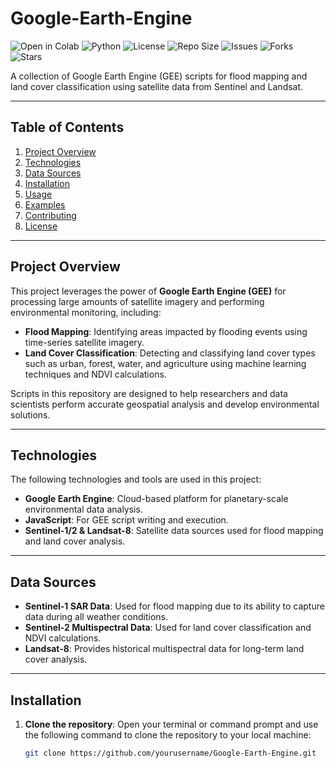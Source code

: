 # Google-Earth-Engine

![Open in Colab](https://colab.research.google.com/assets/colab-badge.svg) 
![Python](https://img.shields.io/badge/Python-3.7%2B-blue)
![License](https://img.shields.io/badge/license-MIT-green)
![Repo Size](https://img.shields.io/github/repo-size/yourusername/Google-Earth-Engine)
![Issues](https://img.shields.io/github/issues/yourusername/Google-Earth-Engine)
![Forks](https://img.shields.io/github/forks/yourusername/Google-Earth-Engine?style=social)
![Stars](https://img.shields.io/github/stars/yourusername/Google-Earth-Engine?style=social)

A collection of Google Earth Engine (GEE) scripts for flood mapping and land cover classification using satellite data from Sentinel and Landsat.

---

## Table of Contents
1. [Project Overview](#project-overview)
2. [Technologies](#technologies)
3. [Data Sources](#data-sources)
4. [Installation](#installation)
5. [Usage](#usage)
6. [Examples](#examples)
7. [Contributing](#contributing)
8. [License](#license)

---

## Project Overview

This project leverages the power of **Google Earth Engine (GEE)** for processing large amounts of satellite imagery and performing environmental monitoring, including:
- **Flood Mapping**: Identifying areas impacted by flooding events using time-series satellite imagery.
- **Land Cover Classification**: Detecting and classifying land cover types such as urban, forest, water, and agriculture using machine learning techniques and NDVI calculations.

Scripts in this repository are designed to help researchers and data scientists perform accurate geospatial analysis and develop environmental solutions.

---

## Technologies

The following technologies and tools are used in this project:
- **Google Earth Engine**: Cloud-based platform for planetary-scale environmental data analysis.
- **JavaScript**: For GEE script writing and execution.
- **Sentinel-1/2 & Landsat-8**: Satellite data sources used for flood mapping and land cover analysis.

---

## Data Sources

- **Sentinel-1 SAR Data**: Used for flood mapping due to its ability to capture data during all weather conditions.
- **Sentinel-2 Multispectral Data**: Used for land cover classification and NDVI calculations.
- **Landsat-8**: Provides historical multispectral data for long-term land cover analysis.

---

## Installation

1. **Clone the repository**:
   Open your terminal or command prompt and use the following command to clone the repository to your local machine:
   ```bash
   git clone https://github.com/yourusername/Google-Earth-Engine.git

